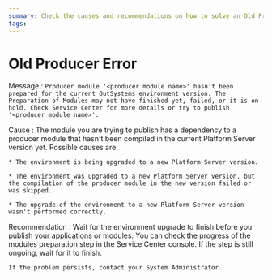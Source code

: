 ```yaml
---
summary: Check the causes and recommendations on how to solve an Old Producer error.
tags:
---
```


# Old Producer Error

Message
:   `Producer module '<producer module name>' hasn't been prepared for the current OutSystems environment version. The Preparation of Modules may not have finished yet, failed, or it is on hold. Check Service Center for more details or try to publish '<producer module name>'.`

Cause
:   The module you are trying to publish has a dependency to a producer module that hasn't been compiled in the current Platform Server version yet. Possible causes are:

    * The environment is being upgraded to a new Platform Server version.

    * The environment was upgraded to a new Platform Server version, but the compilation of the producer module in the new version failed or was skipped.

    * The upgrade of the environment to a new Platform Server version wasn't performed correctly.

Recommendation
:   Wait for the environment upgrade to finish before you publish your applications or modules. You can [check the progress](https://success.outsystems.com/Support/Enterprise_Customers/Upgrading/01_Upgrade_OutSystems_Platform) of the modules preparation step in the Service Center console. If the step is still ongoing, wait for it to finish.

    If the problem persists, contact your System Administrator.
